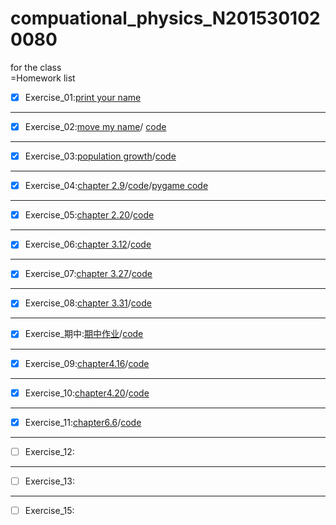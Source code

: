 # compuational_physics_N2015301020080
for the class  
=Homework list  
- [x] Exercise_01:[print your name](temp.py)
***
- [x] Exercise_02:[move my name](http://note.youdao.com/noteshare?id=0ed58c300db5637a73b56ea108ef5eae)/
[code](http://note.youdao.com/noteshare?id=eeb4eb086fbdba119a344572b9ccf36d)
***
- [x] Exercise_03:[population growth](http://note.youdao.com/noteshare?id=d6d521f3bb41180dc43ffdda9435cf85)/[code](http://note.youdao.com/noteshare?id=6f5dfe07e7a1d887a3697b72e57227ca)
***
- [x] Exercise_04:[chapter 2.9](http://note.youdao.com/noteshare?id=48fcf2fa5f35048e8cb6249c1613e5cb)/[code](http://note.youdao.com/noteshare?id=5321a3bfdb599ddcc31c9ff96457f1cd)/[pygame code](http://note.youdao.com/noteshare?id=f2759f59e138aa31333e8de8fefc7a9b)
***
- [x] Exercise_05:[chapter 2.20](http://note.youdao.com/noteshare?id=0ee81e3ec8de999c5331708945458317)/[code](http://note.youdao.com/noteshare?id=43e118878425b7f9042748a38cef4d35)
***
- [x] Exercise_06:[chapter 3.12](http://note.youdao.com/noteshare?id=341541c2fe4fb1ca3f01d0c0ba15aed4)/[code](http://note.youdao.com/noteshare?id=5a37903e27dc8669f2719947040d466a)
***
- [x] Exercise_07:[chapter 3.27](http://note.youdao.com/noteshare?id=75d95c753100f68ed8905b1e47ef1aa5)/[code](http://note.youdao.com/noteshare?id=a324691e6913182a2f1f41b4ea70aafb)
***
- [x] Exercise_08:[chapter 3.31](http://note.youdao.com/noteshare?id=bd2d4b9bf395a16886f0d8d30c3b7221)/[code](http://note.youdao.com/noteshare?id=52fc4652d768bdaf4b0e4c309fe75168)
***
- [x] Exercise_期中:[期中作业](http://note.youdao.com/noteshare?id=69ae53d5d40ffd2539058db098bb7fc1)/[code](http://note.youdao.com/noteshare?id=28a8653df08d429bd94c9887df2b4802)
***
- [x] Exercise_09:[chapter4.16](http://note.youdao.com/noteshare?id=07ce6653bfde3a57e932b8aeb649818e)/[code](http://note.youdao.com/noteshare?id=cd1bc6d429deca3cfc953b0c6160a9bb)
***
- [x] Exercise_10:[chapter4.20](http://note.youdao.com/noteshare?id=22634820574b5406c067b3651f2ec4ec)/[code](http://note.youdao.com/noteshare?id=b20704228cc7154a58fe108c7932ad4e)
***
- [x] Exercise_11:[chapter6.6](http://note.youdao.com/noteshare?id=0f8800a39815547cf84253e3ba5f42f3)/[code](http://note.youdao.com/noteshare?id=50d31929677e720bb1e2e7c209919933)
***
- [ ] Exercise_12:
***
- [ ] Exercise_13:
***
- [ ] Exercise_15:

